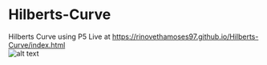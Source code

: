 # Hilberts-Curve
Hilberts Curve using P5
Live at https://rinovethamoses97.github.io/Hilberts-Curve/index.html  
![alt text](https://github.com/rinovethamoses97/Hilberts-Curve-/blob/master/output.png)  
